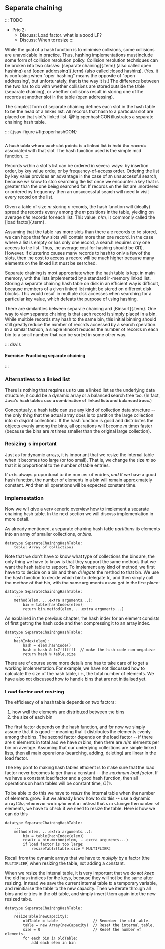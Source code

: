 
## Separate chaining

::: TODO
- Prio 2:
    - Discuss: Load factor, what is a good LF?
    - Discuss: When to resize
:::

While the goal of a hash function is to minimise collisions, some
collisions are unavoidable in practice. Thus, hashing implementations
must include some form of collision resolution policy. Collision
resolution techniques can be broken into two classes:
[separate chaining]{.term} (also called open hashing) and
[open addressing]{.term} (also called closed hashing).
(Yes, it is confusing when "open hashing" means the opposite
of "open addressing", but unfortunately, that is the way it is.)
The difference between the two has to do with whether collisions
are stored outside the table (separate chaining), or
whether collisions result in storing one of the records at another slot
in the table (open addressing).

The simplest form of separate chaining defines each slot in the hash
table to be the head of a linked list. All records that hash to a
particular slot are placed on that slot's linked list.
@Fig:openhashCON illustrates a separate chaining hash table.

::: {.jsav-figure #fig:openhashCON}
``` {src="Hashing/openhashCON.js" links="Hashing/openhashCON.css"}
```
A hash table where each slot points to a linked list to hold the records associated with that slot.
The hash function used is the simple mod function.
:::

Records within a slot's list can be ordered in several ways: by
insertion order, by key value order, or by frequency-of-access order.
Ordering the list by key value provides an advantage in the case of an
unsuccessful search, because we know to stop searching the list once we
encounter a key that is greater than the one being searched for. If
records on the list are unordered or ordered by frequency, then an
unsuccessful search will need to visit every record on the list.

Given a table of size $m$ storing $n$ records, the hash function will
(ideally) spread the records evenly among the $m$ positions in the
table, yielding on average $n/m$ records for each list. This value,
$n/m$, is commonly called the [load factor]{.term}.

Assuming that the table has more slots than there are records to be
stored, we can hope that few slots will contain more than one record. In
the case where a list is empty or has only one record, a search requires
only one access to the list. Thus, the average cost for hashing should
be $O(1)$. However, if clustering causes many records to hash to
only a few of the slots, then the cost to access a record will be much
higher because many elements on the linked list must be searched.

Separate chaining is most appropriate when the hash table is kept in
main memory, with the lists implemented by a standard in-memory linked
list. Storing a separate chaining hash table on disk in an efficient
way is difficult, because members of a given linked list might be stored
on different disk blocks. This would result in multiple disk accesses
when searching for a particular key value, which defeats the purpose of
using hashing.

There are similarities between separate chaining and
[Binsort]{.term}. One way to view separate
chaining is that each record is simply placed in a bin. While multiple
records may hash to the same bin, this initial binning should still
greatly reduce the number of records accessed by a search operation. In
a similar fashion, a simple Binsort reduces the number of records in
each bin to a small number that can be sorted in some other way.

::: dsvis
#### Exercise: Practicing separate chaining

<avembed id="OpenHashPRO" src="Hashing/OpenHashPRO.html" type="ka" name="Separate Chaining Proficiency Exercise" height="630"/>
:::

<!--
### Invariants
-->


### Alternatives to a linked list

There is nothing that requires us to use a linked list as the underlying
data structure, it could be a dynamic array or a balanced search tree
too. (In fact, Java's hash tables use a combination of linked lists
and balanced trees.)

Conceptually, a hash table can use any kind of collection data structure
-- the only thing that the actual array does is to partition the large
collection into $m$ disjoint collections. If the hash function is good
and distributes the objects evenly among the bins, all operations will
become $m$ times faster (because the bins are $m$ times smaller than the
original large collection).

### Resizing is important

Just as for dynamic arrays, it is important that we resize the internal
table when it becomes too large (or too small). That is, we change the
size $m$ so that it is proportional to the number of table entries.

If $m$ is always proportional to the number of entries, *and* if we have
a good hash function, the number of elements in a bin will remain
approximately constant. And then all operations will be expected
constant time.

### Implementation


Now we will give a very generic overview how to implement a separate chaining hash table.
In the next section we will discuss implementation in more detail.

As already mentioned, a separate chaining hash table *partitions* its elements into an array of smaller collections, or *bins*.

    datatype SeparateChainingHashTable:
        table: Array of Collections

Note that we don't have to know what type of collections the bins are, the only thing we have to know is that they support the same methods that we want the hash table to support.
To implement any kind of method, we first have to to decide on a bin and then *delegate* the method to that bin.
We use the hash function to decide which bin to delegate to, and then simply call the method of that bin, with the same arguments as we got in the first place:

    datatype SeparateChainingHashTable:
        ...
        method(elem, ...extra arguments...):
            bin = table[hashIndex(elem)]
            return bin.method(elem, ...extra arguments...)

As explained in the previous chapter, the hash index for an element consists of first getting the hash code and then compressing it to an array index.

    datatype SeparateChainingHashTable:
        ...
        hashIndex(elem):
            hash = elem.hashCode()
            hash = hash & 0x7fffffff  // make the hash code non-negative
            return hash % table.size

There are of course some more details one has to take care of to get a working implementation.
For example, we have not discussed how to calculate the size of the hash table, i.e., the total number of elements.
We have also not discussed how to handle bins that are not initialised yet.

### Load factor and resizing

The efficiency of a hash table depends on two factors:

1. how well the elements are distributed between the bins
2. the size of each bin

The first factor depends on the hash function, and for now we simply assume that it is good -- meaning that it distributes the elements evenly among the bins.
The second factor depends on the load factor -- if there are $n$ elements in total and we have $m$ bins, then there are $n/m$ elements per bin on average.
Assuming that our underlying collections are simple linked lists, then all main operations (searching, adding, deleting) are linear in the load factor.

The key point to making hash tables efficient is to make sure that the load factor never becomes larger than a constant -- the *maximum load factor*.
If we have a constant load factor and a good hash function, then all operations on hash tables will be constant time, $O(1)$.

To be able to do this we have to *resize* the internal table when the number of elements grow.
But we already know how to do this -- use a dynamic array!
So, whenever we implement a method that can change the number of elements, we have to check if we need to resize the table.
Here is how we can do this:

    datatype SeparateChainingHashTable:
        ...
        method(elem, ...extra arguments...):
            bin = table[hashIndex(elem)]
            result = bin.method(elem, ...extra arguments...)
            if load factor is too large:
                resizeTable(table.size * MULTIPLIER)

Recall from the dynamic arrays that we have to *multiply* by a factor (the `MULTIPLIER`) when resizing the table, not adding a constant.

When we resize the internal table, it is very important that we *do not keep* the old hash indices for the keys, because they will not be the same after resizing.
Instead we save the current internal table to a temporary variable, and reinitialise the table to the new capacity.
Then we iterate through all bins and entries in the old table, and simply insert them again into the new resized table.

    datatype SeparateChainingHashTable:
        ...
        resizeTable(newCapacity):
            oldTable = table                // Remember the old table.
            table = new Array(newCapacity)  // Reset the internal table.
            size = 0                        // Reset the number of elements.
            for each bin in oldTable:
                add each elem in bin

